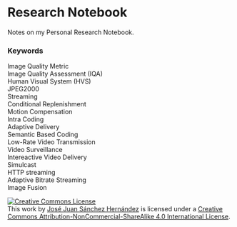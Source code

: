 Research Notebook
=================

Notes on my Personal Research Notebook.

### Keywords

Image Quality Metric  
Image Quality Assessment (IQA)  
Human Visual System (HVS)  
JPEG2000  
Streaming  
Conditional Replenishment  
Motion Compensation  
Intra Coding  
Adaptive Delivery  
Semantic Based Coding  
Low-Rate Video Transmission  
Video Surveillance  
Intereactive Video Delivery  
Simulcast  
HTTP streaming  
Adaptive Bitrate Streaming  
Image Fusion  


<a rel="license" href="http://creativecommons.org/licenses/by-nc-sa/4.0/"><img alt="Creative Commons License" style="border-width:0" src="http://i.creativecommons.org/l/by-nc-sa/4.0/80x15.png" /></a><br />This work by <a xmlns:cc="http://creativecommons.org/ns#" href="http://josejuansanchez.org" property="cc:attributionName" rel="cc:attributionURL">José Juan Sánchez Hernández</a> is licensed under a <a rel="license" href="http://creativecommons.org/licenses/by-nc-sa/4.0/">Creative Commons Attribution-NonCommercial-ShareAlike 4.0 International License</a>.